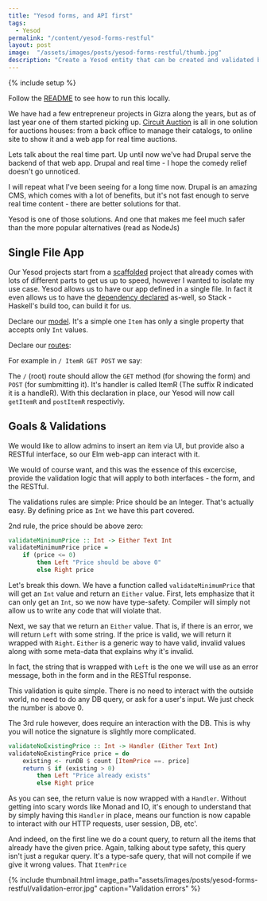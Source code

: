 ```yaml
---
title: "Yesod forms, and API first"
tags:
  - Yesod
permalink: "/content/yesod-forms-restful"
layout: post
image:  "/assets/images/posts/yesod-forms-restful/thumb.jpg"
description: "Create a Yesod entity that can be created and validated by forms and RESTful using the same validations handlers."
---
```


{% include setup %}

Follow the [README](https://github.com/Gizra/yesod-form-restful-example#installation) to see how to run this locally.

We have had a few entrepreneur projects in Gizra along the years, but as of last year one of them
started picking up. [Circuit Auction](http://www.circuitauction.com/) is all in one solution for auctions houses: from a back office to manage their catalogs, to online site to show it and a web app for real time
auctions.

Lets talk about the real time part. Up until now we've had Drupal serve the backend of that web app. Drupal and real time - I hope the comedy relief doesn't go unnoticed.

I will repeat what I've been seeing for a long time now. Drupal is an amazing CMS, which comes with a lot of benefits, but it's not fast enough to serve real time content - there are better solutions for that.

Yesod is one of those solutions. And one that makes me feel much safer than the more popular alternatives (read as NodeJs)

## Single File App

Our Yesod projects start from a [scaffolded](http://www.yesodweb.com/book/scaffolding-and-the-site-template) project that already comes with lots of different parts to get
us up to speed, however I wanted to isolate my use case. Yesod allows us to have our app defined in a single file. In fact it even allows us to have the [dependency declared](https://github.com/Gizra/yesod-form-restful-example/blob/8863f70bba4ece37c2aa50ceb0a8e207c6189ebb/Item.hs#L2-L8) as-well, so Stack - Haskell's build too, can build it for us.

Declare our [model](https://github.com/Gizra/yesod-form-restful-example/blob/8863f70bba4ece37c2aa50ceb0a8e207c6189ebb/Item.hs#L36-L40). It's a simple one `Item` has only a single property that accepts only `Int` values.

Declare our [routes](https://github.com/Gizra/yesod-form-restful-example/blob/8863f70bba4ece37c2aa50ceb0a8e207c6189ebb/Item.hs#L43-L47):

For example in `/ ItemR GET POST` we say:

The `/` (root) route should allow the `GET` method (for showing the form) and `POST` (for sumbmitting it). It's handler is called ItemR (The suffix R indicated it is a handleR). With this declaration in place, our Yesod will now call `getItemR` and `postItemR` respectivly.

## Goals & Validations

We would like to allow admins to insert an item via UI, but provide also a RESTful interface, so our Elm web-app can interact with it.

We would of course want, and this was the essence of this excercise, provide the validation logic that will apply to both interfaces - the form, and the RESTful.

The validations rules are simple:
Price should be an Integer. That's actually easy. By defining price as `Int` we have this part covered.

2nd rule, the price should be above zero:

```haskell
validateMinimumPrice :: Int -> Either Text Int
validateMinimumPrice price =
    if (price <= 0)
        then Left "Price should be above 0"
        else Right price
```

Let's break this down. We have a function called `validateMinimumPrice` that will get an `Int` value and return an `Either` value. First, lets emphasize that it can only get an `Int`, so we now have type-safety. Compiler will simply not allow us to write any code that will violate that.

Next, we say that we return an `Either` value. That is, if there is an error, we will return `Left` with some string. If the price is valid, we will return it wrapped with `Right`. `Either` is a generic way to have valid, invalid values along with some meta-data that explains why it's invalid.

In fact, the string that is wrapped with `Left` is the one we will use as an error message, both in the form and in the RESTful response.

This validation is quite simple. There is no need to interact with the outside world, no need to do any DB query, or ask for a user's input. We just check the number is above 0.

The 3rd rule however, does require an interaction with the DB. This is why you will notice the signature is slightly more complicated.

```haskell
validateNoExistingPrice :: Int -> Handler (Either Text Int)
validateNoExistingPrice price = do
    existing <- runDB $ count [ItemPrice ==. price]
    return $ if (existing > 0)
        then Left "Price already exists"
        else Right price
```

As you can see, the return value is now wrapped with a `Handler`. Without getting into scary words like Monad and IO, it's enough to understand that by simply having this `Handler` in place, means our function is now capable to interact with our HTTP requests, user session, DB, etc'.

And indeed, on the first line we do a count query, to return all the items that already have the given price. Again, talking about type safety, this query isn't just a regukar query. It's a type-safe query, that will not compile if we give it wrong values. That `ItemPrice`

<!-- more -->

{% include thumbnail.html image_path="assets/images/posts/yesod-forms-restful/validation-error.jpg" caption="Validation errors" %}
